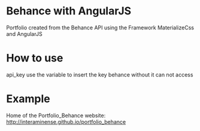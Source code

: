 # Behance with AngularJS

Portfolio created from the Behance API using the Framework MaterializeCss and AngularJS

# How to use

api_key use the variable to insert the key behance without it can not access

# Example

Home of the Portfolio_Behance website: http://interaminense.github.io/portfolio_behance
